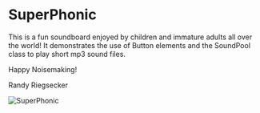 # SuperPhonic

This is a fun soundboard enjoyed by children and immature adults all over the world!  It demonstrates the use of Button elements and the SoundPool class to play short mp3 sound files.

Happy Noisemaking!

Randy Riegsecker

![SuperPhonic](https://user-images.githubusercontent.com/120612915/208318737-7e24b732-0279-4cb9-9bc9-e30cb2fcac94.png)



